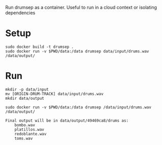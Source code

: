 Run drumsep as a container. Useful to run in a cloud context or isolating dependencies

# Setup

	sudo docker build -t drumsep .
	sudo docker run -v $PWD/data:/data drumsep data/input/drums.wav /data/output/

# Run
	mkdir -p data/input
	mv [ORIGIN-DRUM-TRACK] data/input/drums.wav
	mkdir data/output
	
	sudo docker run -v $PWD/data:/data drumsep /data/input/drums.wav /data/output/

	Final output will be in data/output/49469ca8/drums as:
		bombo.wav
		platillos.wav
		redoblante.wav
		toms.wav
